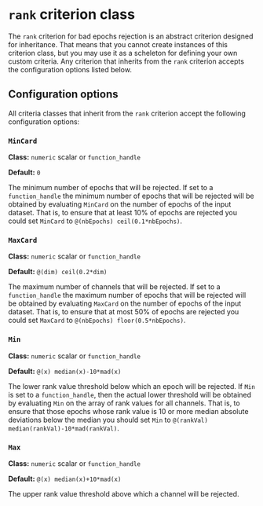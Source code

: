 `rank` criterion class
===

The `rank` criterion for bad epochs rejection is an abstract criterion
designed for inheritance. That means that you cannot create instances of
this criterion class, but you may use it as a scheleton for defining your
own custom criteria. Any criterion that inherits from the `rank` criterion
accepts the configuration options listed below.
 

## Configuration options

All criteria classes that inherit from the `rank` criterion accept the 
following configuration options:


### `MinCard`

__Class:__ `numeric` scalar or `function_handle`

__Default:__ `0`

The minimum number of epochs that will be rejected. If set to a 
`function_handle` the minimum number of epochs that will be rejected 
will be obtained by evaluating `MinCard` on the number of epochs of the
input dataset. That is, to ensure that at least 10% of epochs are 
rejected you could set `MinCard` to `@(nbEpochs) ceil(0.1*nbEpochs)`.


### `MaxCard`

__Class:__ `numeric` scalar or `function_handle`

__Default:__ `@(dim) ceil(0.2*dim)`


The maximum number of channels that will be rejected.  If set to a 
`function_handle` the maximum number of epochs that will be rejected 
will be obtained by evaluating `MaxCard` on the number of epochs of the
input dataset. That is, to ensure that at most 50% of epochs are 
rejected you could set `MaxCard` to `@(nbEpochs) floor(0.5*nbEpochs)`.


### `Min`

__Class:__ `numeric` scalar or `function_handle`

__Default:__ `@(x) median(x)-10*mad(x)`

The lower rank value threshold below which an epoch will be rejected. If 
`Min` is set to a `function_handle`, then the actual lower threshold will
be obtained by evaluating `Min` on the array of rank values for all 
channels. That is, to ensure that those epochs whose rank value is 10 
or more median absolute deviations below the median you should set `Min` 
to `@(rankVal) median(rankVal)-10*mad(rankVal)`.


### `Max`

__Class:__ `numeric` scalar or `function_handle`

__Default:__ `@(x) median(x)+10*mad(x)`

The upper rank value threshold above which a channel will be rejected. 